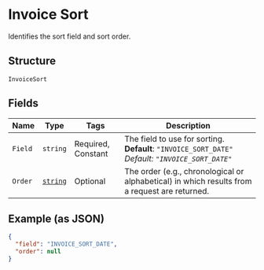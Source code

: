 
# Invoice Sort

Identifies the sort field and sort order.

## Structure

`InvoiceSort`

## Fields

| Name | Type | Tags | Description |
|  --- | --- | --- | --- |
| `Field` | `string` | Required, Constant | The field to use for sorting.<br>**Default**: `"INVOICE_SORT_DATE"`<br>*Default: `"INVOICE_SORT_DATE"`* |
| `Order` | [`string`](/doc/models/sort-order.md) | Optional | The order (e.g., chronological or alphabetical) in which results from a request are returned. |

## Example (as JSON)

```json
{
  "field": "INVOICE_SORT_DATE",
  "order": null
}
```


